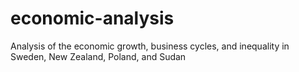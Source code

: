 # economic-analysis
Analysis of the economic growth, business cycles, and inequality in Sweden, New Zealand, Poland, and Sudan
